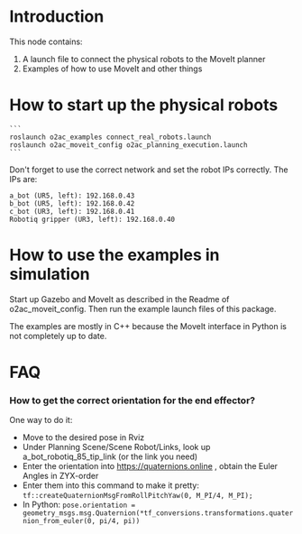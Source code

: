 # Introduction

This node contains:

1) A launch file to connect the physical robots to the MoveIt planner
2) Examples of how to use MoveIt and other things

# How to start up the physical robots

    ```
    roslaunch o2ac_examples connect_real_robots.launch
    roslaunch o2ac_moveit_config o2ac_planning_execution.launch
    ```

Don't forget to use the correct network and set the robot IPs correctly. The IPs are:
    
    a_bot (UR5, left): 192.168.0.43  
    b_bot (UR5, left): 192.168.0.42  
    c_bot (UR3, left): 192.168.0.41  
    Robotiq gripper (UR3, left): 192.168.0.40  

# How to use the examples in simulation

Start up Gazebo and MoveIt as described in the Readme of o2ac_moveit_config. Then run the example launch files of this package.

The examples are mostly in C++ because the MoveIt interface in Python is not completely up to date.


# FAQ

### How to get the correct orientation for the end effector?

One way to do it:  

- Move to the desired pose in Rviz
- Under Planning Scene/Scene Robot/Links, look up a_bot_robotiq_85_tip_link (or the link you need)
- Enter the orientation into https://quaternions.online , obtain the Euler Angles in ZYX-order
- Enter them into this command to make it pretty: `tf::createQuaternionMsgFromRollPitchYaw(0, M_PI/4, M_PI);`
- In Python: `pose.orientation = geometry_msgs.msg.Quaternion(*tf_conversions.transformations.quaternion_from_euler(0, pi/4, pi))`
